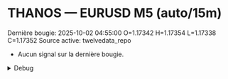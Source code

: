 # THANOS — EURUSD M5 (auto/15m)
Dernière bougie: 2025-10-02 04:55:00  O=1.17342  H=1.17354  L=1.17338  C=1.17352
Source active: twelvedata_repo

- Aucun signal sur la dernière bougie.

<details><summary>Debug</summary>

- TD_API_KEY manquant.

</details>